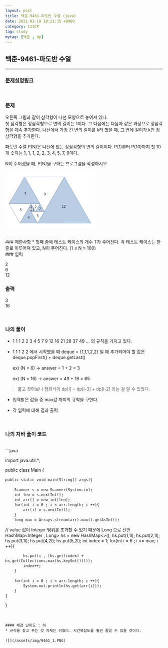 ```yaml
---
layout: post
title: 백준-9461-파도반 수열 (java)
date: 2021-03-19 10:21:35 +0900
category: 111CP
tag: study
mytag: [백준 , dp]
---
```


## 백준-9461-파도반 수열

---
### [문제설명링크   ](https://www.acmicpc.net/problem/9461)
<br>  

### 문제
오른쪽 그림과 같이 삼각형이 나선 모양으로 놓여져 있다. <br>
첫 삼각형은 정삼각형으로 변의 길이는 1이다. 그 다음에는 다음과 같은 과정으로 정삼각형을 계속 추가한다. 나선에서 가장 긴 변의 길이를 k라 했을 때, 그 변에 길이가 k인 정삼각형을 추가한다.
<br>  

파도반 수열 P(N)은 나선에 있는 정삼각형의 변의 길이이다. P(1)부터 P(10)까지 첫 10개 숫자는 1, 1, 1, 2, 2, 3, 4, 5, 7, 9이다.
<br>  

N이 주어졌을 때, P(N)을 구하는 프로그램을 작성하시오.<br>  

![](/assets/img/9461.png)

<br>
### 제한사항
* 첫째 줄에 테스트 케이스의 개수 T가 주어진다. 각 테스트 케이스는 한 줄로 이루어져 있고, N이 주어진다. (1 ≤ N ≤ 100)

<br>
### 입력

2<br>
6<br>
12<br>
  

### 출력

3<br>
16


<br>

### 나의 풀이

* 1 1 1 2 2 3 4 5 7 9 12 16 21 28 37 49 ... 의 규칙을 가지고 있다.

* 1 1 1 2 2 에서 시작했을 때 deque = {1,1,1,2,2} 일 때 추가되어야 할 값은 deque.popFirst() + deque.getLast() <br>  
 ex) (N = 6) -> answer = 1 + 2 = 3 <br>  
 ex) (N = 16) -> answer = 49 + 16 = 65<br>
> 풀고 찾아보니 점화식이 dp[i] = dp[i-3] + dp[i-2] 라는 걸 알 수 있었다. 

* 입력받은 값들 중 max값 까지의 규칙을 구한다.<br>  


* 각 입력에 대해 결과 출력  

<br>


### 나의 자바 풀이 코드  

<br>
```java

import java.util.*;

public class Main {

    public static void main(String[] args){

        Scanner s = new Scanner(System.in);
        int len = s.nextInt();
        int arr[] = new int[len];
        for(int i = 0 ; i < arr.length; i ++){
            arr[i] = s.nextInt();
        }
        long max = Arrays.stream(arr).max().getAsInt();
	
// value 값이 Integer 범위를 초과할 수 있기 때문에 Long 으로 선언
        HashMap<Integer , Long> hs = new HashMap<>();
        hs.put(1,1l);
        hs.put(2,1l);
        hs.put(3,1l);
        hs.put(4,2l);
        hs.put(5,2l);
        int index = 1;
        for(int i = 6 ; i <= max; i ++){

            hs.put(i , (hs.get(index) + hs.get(Collections.max(hs.keySet()))));
            index++;
        }

        for(int i = 0 ; i < arr.length; i ++){
            System.out.println(hs.get(arr[i]));
        }
    }
}

```


#### 체감 난이도 : 하
* 규칙을 찾고 푸는 것 자체는 쉬웠다. 시간복잡도를 훨씬 줄일 수 있을 것이다.

![](/assets/img/9461_1.PNG)
